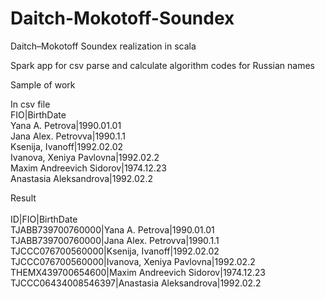# Daitch-Mokotoff-Soundex
<p>Daitch–Mokotoff Soundex realization in scala</p>
<p>Spark app for csv parse and calculate algorithm codes for Russian names</p>
<p>Sample of work</p> 
In csv file
<br/>
FIO|BirthDate<br/>
Yana A. Petrova|1990.01.01<br/>
Jana Alex. Petrovva|1990.1.1<br/>
Ksenija, Ivanoff|1992.02.02<br/>
Ivanova, Xeniya Pavlovna|1992.02.2<br/>
Maxim Andreevich Sidorov|1974.12.23<br/>
Anastasia Aleksandrova|1992.02.2<br/>


Result<br/>
<br/>
ID|FIO|BirthDate<br/>
TJABB739700760000|Yana A. Petrova|1990.01.01<br/>
TJABB739700760000|Jana Alex. Petrovva|1990.1.1<br/>
TJCCC076700560000|Ksenija, Ivanoff|1992.02.02<br/>
TJCCC076700560000|Ivanova, Xeniya Pavlovna|1992.02.2<br/>
THEMX439700654600|Maxim Andreevich Sidorov|1974.12.23<br/>
TJCCC06434008546397|Anastasia Aleksandrova|1992.02.2<br/>

